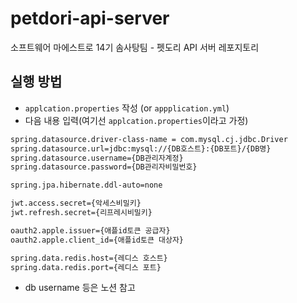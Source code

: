 # petdori-api-server
소프트웨어 마에스트로 14기 솜사탕팀 - 펫도리 API 서버 레포지토리

## 실행 방법
- `applcation.properties` 작성 (or `appplication.yml`)
- 다음 내용 입력(여기선 `applcation.properties`이라고 가정)
```bash
spring.datasource.driver-class-name = com.mysql.cj.jdbc.Driver
spring.datasource.url=jdbc:mysql://{DB호스트}:{DB포트}/{DB명}
spring.datasource.username={DB관리자계정}
spring.datasource.password={DB관리자비밀번호}

spring.jpa.hibernate.ddl-auto=none

jwt.access.secret={악세스비밀키}
jwt.refresh.secret={리프레시비밀키}

oauth2.apple.issuer={애플id토큰 공급자}
oauth2.apple.client_id={애플id토큰 대상자}

spring.data.redis.host={레디스 호스트}
spring.data.redis.port={레디스 포트}
```
- db username 등은 노션 참고

